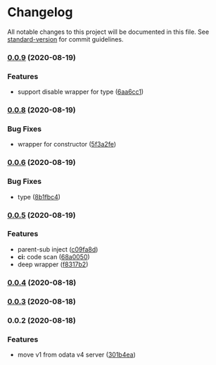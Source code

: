 # Changelog

All notable changes to this project will be documented in this file. See [standard-version](https://github.com/conventional-changelog/standard-version) for commit guidelines.

### [0.0.9](https://github.com/newdash/inject/compare/v0.0.8...v0.0.9) (2020-08-19)


### Features

* support disable wrapper for type ([6aa6cc1](https://github.com/newdash/inject/commit/6aa6cc10a05675a8ebfc2b716f48f2c690d43c4c))

### [0.0.8](https://github.com/newdash/inject/compare/v0.0.6...v0.0.8) (2020-08-19)


### Bug Fixes

* wrapper for constructor ([5f3a2fe](https://github.com/newdash/inject/commit/5f3a2fe4159cb9de0bddd71b86fe717ebd10090d))

### [0.0.6](https://github.com/newdash/inject/compare/v0.0.5...v0.0.6) (2020-08-19)


### Bug Fixes

* type ([8b1fbc4](https://github.com/newdash/inject/commit/8b1fbc4df3514d3b16d6c2a122dba676d01fd0a7))

### [0.0.5](https://github.com/newdash/inject/compare/v0.0.4...v0.0.5) (2020-08-19)


### Features

* parent-sub inject ([c09fa8d](https://github.com/newdash/inject/commit/c09fa8d85f4c134c7d3c7b0c25f2ab483332831e))
* **ci:** code scan ([68a0050](https://github.com/newdash/inject/commit/68a00502250a60a5a35cf0b25a2e13e7859b037c))
* deep wrapper ([f8317b2](https://github.com/newdash/inject/commit/f8317b2a501c4ed379662c9e16c9d1ed5ba848d5))

### [0.0.4](https://github.com/newdash/inject/compare/v0.0.3...v0.0.4) (2020-08-18)

### [0.0.3](https://github.com/newdash/inject/compare/v0.0.2...v0.0.3) (2020-08-18)

### 0.0.2 (2020-08-18)


### Features

* move v1 from odata v4 server ([301b4ea](https://github.com/newdash/inject/commit/301b4ea49bf7de88e55f66997d05722e2da7d46d))
